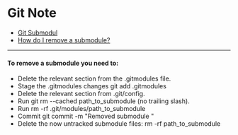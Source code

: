 # Git Note
 * [Git Submodul](http://blog.chh.tw/posts/git-submodule/)
 * [How do I remove a submodule?](http://stackoverflow.com/questions/1260748/how-do-i-remove-a-submodule)

-----

#### To remove a submodule you need to:
 - Delete the relevant section from the .gitmodules file.
 - Stage the .gitmodules changes git add .gitmodules
 - Delete the relevant section from .git/config.
 - Run git rm --cached path_to_submodule (no trailing slash).
 - Run rm -rf .git/modules/path_to_submodule
 - Commit git commit -m "Removed submodule <name>"
 - Delete the now untracked submodule files: rm -rf path_to_submodule

